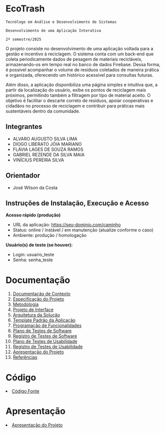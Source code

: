 # EcoTrash

`Tecnólogo em Análise e Desenvolvimento de Sistemas`

`Desenvolvimento de uma Aplicação Interativa`

`2º semestre/2025`

O projeto consiste no desenvolvimento de uma aplicação voltada para a gestão e incentivo à reciclagem. O sistema conta com um back-end que coleta periodicamente dados de pesagem de materiais recicláveis, armazenando-os em tempo real no banco de dados Firebase. Dessa forma, é possível acompanhar o volume de resíduos coletados de maneira prática e organizada, oferecendo um histórico acessível para consultas futuras.

Além disso, a aplicação disponibiliza uma página simples e intuitiva que, a partir da localização do usuário, exibe os pontos de reciclagem mais próximos, permitindo também a filtragem por tipo de material aceito. O objetivo é facilitar o descarte correto de resíduos, apoiar cooperativas e cidadãos no processo de reciclagem e contribuir para práticas mais sustentáveis dentro da comunidade.

## Integrantes

* ALVARO AUGUSTO SILVA LIMA
* DIOGO LIBERATO JÓIA MARIANO
* FLÁVIA LAGES DE SOUZA RAMOS
* GABRIEL REZENDE DA SILVA MAIA
* VINÍCIUS PEREIRA SILVA

## Orientador

* José Wilson da Costa

## Instruções de Instalação, Execução e Acesso

**Acesso rápido (produção)**
* URL da aplicação: https://seu-dominio.com/caminho
* Status: online / instável / em manutenção (atualize conforme o caso)
* Ambiente: produção / homologação

**Usuário(s) de teste (se houver):**
* Login: usuario_teste
* Senha: senha_teste

# Documentação

<ol>
<li><a href="docs/01-Documentação de Contexto.md"> Documentação de Contexto</a></li>
<li><a href="docs/02-Especificação do Projeto.md"> Especificação do Projeto</a></li>
<li><a href="docs/03-Metodologia.md"> Metodologia</a></li>
<li><a href="docs/04-Projeto de Interface.md"> Projeto de Interface</a></li>
<li><a href="docs/05-Arquitetura da Solução.md"> Arquitetura da Solução</a></li>
<li><a href="docs/06-Template Padrão da Aplicação.md"> Template Padrão da Aplicação</a></li>
<li><a href="docs/07-Programação de Funcionalidades.md"> Programação de Funcionalidades</a></li>
<li><a href="docs/08-Plano de Testes de Software.md"> Plano de Testes de Software</a></li>
<li><a href="docs/09-Registro de Testes de Software.md"> Registro de Testes de Software</a></li>
<li><a href="docs/10-Plano de Testes de Usabilidade.md"> Plano de Testes de Usabilidade</a></li>
<li><a href="docs/11-Registro de Testes de Usabilidade.md"> Registro de Testes de Usabilidade</a></li>
<li><a href="docs/12-Apresentação do Projeto.md"> Apresentação do Projeto</a></li>
<li><a href="docs/13-Referências.md"> Referências</a></li>
</ol>

# Código

<li><a href="src/README.md"> Código Fonte</a></li>

# Apresentação

<li><a href="docs/12-Apresentação do Projeto.md"> Apresentação do Projeto</a></li>
